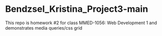 # Bendzsel_Kristina_Project3-main
This repo is homework #2 for class MMED-1056: Web Development 1 and demonstrates media queries/css grid
